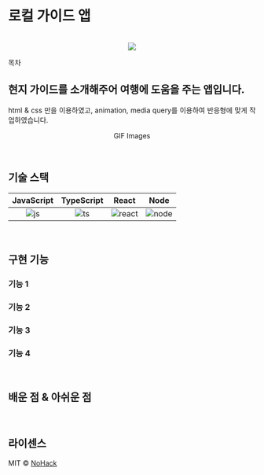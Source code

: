 # 로컬 가이드 앱

<p align="center">
  <br>
  <img src="./images/common/logo-sample.jpeg">
  <br>
</p>

목차

## 현지 가이드를 소개해주어 여행에 도움을 주는 앱입니다.

<p align="justify">
html & css 만을 이용하였고, animation, media query를 이용하여 반응형에 맞게 작업하였습니다.
</p>

<p align="center">
GIF Images
</p>

<br>

## 기술 스택

| JavaScript | TypeScript |  React   |  Node   |
| :--------: | :--------: | :------: | :-----: |
|   ![js]    |   ![ts]    | ![react] | ![node] |

<br>

## 구현 기능

### 기능 1

### 기능 2

### 기능 3

### 기능 4

<br>

## 배운 점 & 아쉬운 점

<p align="justify">

</p>

<br>

## 라이센스

MIT &copy; [NoHack](mailto:lbjp114@gmail.com)

<!-- Stack Icon Refernces -->

[js]: /images/stack/javascript.svg
[ts]: /images/stack/typescript.svg
[react]: /images/stack/react.svg
[node]: /images/stack/node.svg
